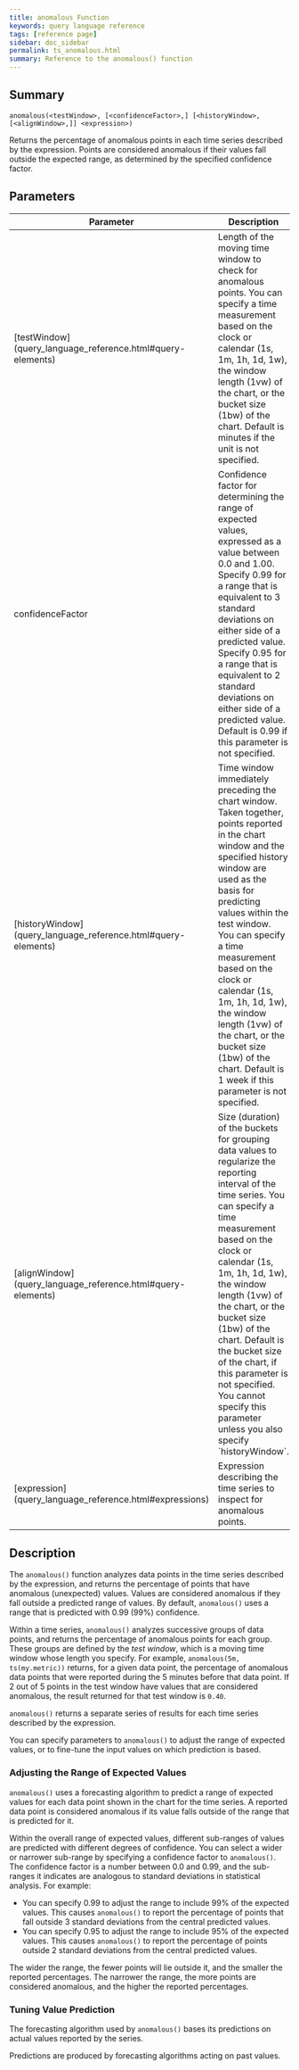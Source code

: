 ```yaml
---
title: anomalous Function
keywords: query language reference
tags: [reference page]
sidebar: doc_sidebar
permalink: ts_anomalous.html
summary: Reference to the anomalous() function
---
```

## Summary
```
anomalous(<testWindow>, [<confidenceFactor>,] [<historyWindow>, [<alignWindow>,]] <expression>)
```
Returns the percentage of anomalous points in each time series described by the expression. Points are considered anomalous if their values fall outside the expected range, as determined by the specified confidence factor. 

## Parameters
<table>
<tbody>
<thead>
<tr><th width="20%">Parameter</th><th width="80%">Description</th></tr>
</thead>
<tr><td markdown="span"> [testWindow](query_language_reference.html#query-elements)</td>
<td>Length of the moving time window to check for anomalous points. You can specify a time measurement based on the clock or calendar (1s, 1m, 1h, 1d, 1w), the window length (1vw) of the chart, or the bucket size (1bw) of the chart. Default is minutes if the unit is not specified.
</td></tr>
<tr><td markdown="span"> confidenceFactor</td>
<td> Confidence factor for determining the range of expected values, expressed as a value between 0.0 and 1.00. Specify 0.99 for a range that is equivalent to 3 standard deviations on either side of a predicted value. Specify 0.95 for a range that is equivalent to 2 standard deviations on either side of a predicted value.
Default is 0.99 if this parameter is not specified.
</td></tr>
<tr><td markdown="span"> [historyWindow](query_language_reference.html#query-elements)</td>
<td>Time window immediately preceding the chart window. Taken together, points reported in the chart window and the specified history window are used as the basis for predicting values within the test window. You can specify a time measurement based on the clock or calendar (1s, 1m, 1h, 1d, 1w), the window length (1vw) of the chart, or the bucket size (1bw) of the chart. Default is 1 week if this parameter is not specified.
</td></tr>
<tr><td markdown="span"> [alignWindow](query_language_reference.html#query-elements)</td>
<td markdown="span">Size (duration) of the buckets for grouping data values to regularize the reporting interval of the time series. You can specify a time measurement based on the clock or calendar (1s, 1m, 1h, 1d, 1w), the window length (1vw) of the chart, or the bucket size (1bw) of the chart. Default is the bucket size of the chart, if this parameter is not specified. You cannot specify this parameter unless you also specify `historyWindow`.
</td></tr>
<tr>
<td markdown="span"> [expression](query_language_reference.html#expressions)</td>
<td>Expression describing the time series to inspect for anomalous points. </td></tr>
</tbody>
</table>


## Description

The `anomalous()` function analyzes data points in the time series described by the expression, and returns the percentage of points that have anomalous (unexpected) values. Values are considered anomalous if they fall outside a predicted range of values. By default, `anomalous()` uses a range that is predicted with 0.99 (99%) confidence.

Within a time series, `anomalous()` analyzes successive groups of data points, and returns the percentage of anomalous points for each group. These groups are defined by the _test window_, which is a moving time window whose length you specify. For example, `anomalous(5m, ts(my.metric))` returns, for a given data point, the percentage of anomalous data points that were reported during the 5 minutes before that data point. If 2 out of 5 points in the test window have values that are considered anomalous, the result returned for that test window is `0.40`. 

`anomalous()` returns a separate series of results for each time series described by the expression.

You can specify parameters to `anomalous()` to adjust the range of expected values, or to fine-tune the input values on which prediction is based.

### Adjusting the Range of Expected Values

`anomalous()` uses a forecasting algorithm to predict a range of expected values for each data point shown in the chart for the time series. A reported data point is considered anomalous if its value falls outside of the range that is predicted for it. 

Within the overall range of expected values, different sub-ranges of values are predicted with different degrees of confidence. You can select a wider or narrower sub-range by specifying a confidence factor to `anomalous()`. The confidence factor is a number between 0.0 and 0.99, and the sub-ranges it indicates are analogous to standard deviations in statistical analysis. For example:

* You can specify 0.99 to adjust the range to include 99% of the expected values. This causes `anomalous()` to report the percentage of points that fall outside 3 standard deviations from the central predicted values. 
* You can specify 0.95 to adjust the range to include 95% of the expected values. This causes `anomalous()` to report the percentage of points outside 2 standard deviations from the central predicted values. 

The wider the range, the fewer points will lie outside it, and the smaller the reported percentages. The narrower the range, the more points are considered anomalous, and the higher the reported percentages.


### Tuning Value Prediction

The forecasting algorithm used by `anomalous()` bases its predictions on actual values reported by the series. 

Predictions are produced by forecasting algorithms acting on past values.
